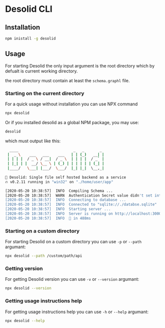 # Desolid CLI


## Installation

```bash
npm inistall -g desolid
```

## Usage

For starting Desolid the only input argument is the root directory which by defualt is current working directory.

the root directory must contain at least the `schema.graphl` file.

### Starting on the current directory

For a quick usage without installation you can use NPX command

```bash
npx desolid
```

Or if you installed desolid as a global NPM package, you may use:

```bash
desolid
```

which must output like this:

```bash
  ____                         _   _       _ 
 |  _ \    ___   ___    ___   | | (_)   __| |
 | | | |  / _ \ / __|  / _ \  | | | |  / _` |
 | |_| | |  __/ \__ \ | (_) | | | | | | (_| |
 |____/   \___| |___/  \___/  |_| |_|  \__,_|
                                             
🤖 Desolid: Single file self hosted backend as a service
🔥 v0.2.11 running in "win32" on "./home/user/app"

[2020-05-20 10:38:57]  INFO  Compiling Schema ...
[2020-05-20 10:38:57]  WARN  Authentication Secret value didn't set into configuration file. the genrated JWT tokens will expire on every restart.
[2020-05-20 10:38:57]  INFO  Connecting to database ...
[2020-05-20 10:38:57]  INFO  Connected to "sqlite://./databse.sqlite"
[2020-05-20 10:38:57]  INFO  Starting server ...
[2020-05-20 10:38:57]  INFO  Server is running on http://localhost:3000
[2020-05-20 10:38:57]  INFO  🚀 in 488ms
```

### Starting on a custom directory

For starting Desolid on a custom directory you can use `-p` or `--path` argumant:

```bash
npx desolid --path /custom/path/api
```

### Getting version

For getting Desolid version you can use `-v` or `--version` argumant:

```bash
npx desolid --version
```

### Getting usage instructions help

For getting usage instructions help you can use `-h` or `--help` argumant:

```bash
npx desolid --help
```
